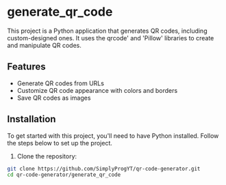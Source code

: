 # generate_qr_code

This project is a Python application that generates QR codes, including custom-designed ones. It uses the qrcode' and 'Pillow' libraries to create and manipulate QR codes.

## Features

- Generate QR codes from URLs
- Customize QR code appearance with colors and borders
- Save QR codes as images


## Installation

To get started with this project, you'll need to have Python installed. Follow the steps below to set up the project.

1. Clone the repository:

```bash
git clone https://github.com/SimplyProgYT/qr-code-generator.git
cd qr-code-generator/generate_qr_code
